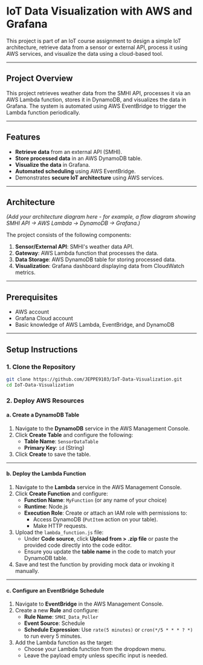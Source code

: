 # IoT Data Visualization with AWS and Grafana

This project is part of an IoT course assignment to design a simple IoT architecture, retrieve data from a sensor or external API, process it using AWS services, and visualize the data using a cloud-based tool.

---

## Project Overview

This project retrieves weather data from the SMHI API, processes it via an AWS Lambda function, stores it in DynamoDB, and visualizes the data in Grafana. The system is automated using AWS EventBridge to trigger the Lambda function periodically.

---

## Features

- **Retrieve data** from an external API (SMHI).
- **Store processed data** in an AWS DynamoDB table.
- **Visualize the data** in Grafana.
- **Automated scheduling** using AWS EventBridge.
- Demonstrates **secure IoT architecture** using AWS services.

---

## Architecture

*(Add your architecture diagram here - for example, a flow diagram showing SMHI API → AWS Lambda → DynamoDB → Grafana.)*

The project consists of the following components:

1. **Sensor/External API**: SMHI's weather data API.
2. **Gateway**: AWS Lambda function that processes the data.
3. **Data Storage**: AWS DynamoDB table for storing processed data.
4. **Visualization**: Grafana dashboard displaying data from CloudWatch metrics.

---

## Prerequisites

- AWS account
- Grafana Cloud account
- Basic knowledge of AWS Lambda, EventBridge, and DynamoDB

---

## Setup Instructions

### 1. Clone the Repository

```bash
git clone https://github.com/JEPPE9103/IoT-Data-Visualization.git
cd IoT-Data-Visualization
```

### 2. Deploy AWS Resources

#### a. Create a DynamoDB Table

1. Navigate to the **DynamoDB** service in the AWS Management Console.
2. Click **Create Table** and configure the following:
   - **Table Name**: `SensorDataTable`
   - **Primary Key**: `id` (String)
3. Click **Create** to save the table.

---

#### b. Deploy the Lambda Function

1. Navigate to the **Lambda** service in the AWS Management Console.
2. Click **Create Function** and configure:
   - **Function Name**: `MyFunction` (or any name of your choice)
   - **Runtime**: Node.js
   - **Execution Role**: Create or attach an IAM role with permissions to:
     - Access DynamoDB (`PutItem` action on your table).
     - Make HTTP requests.
3. Upload the `lambda_function.js` file:
   - Under **Code source**, click **Upload from > .zip file** or paste the provided code directly into the code editor.
   - Ensure you update the **table name** in the code to match your DynamoDB table.
4. Save and test the function by providing mock data or invoking it manually.

---

#### c. Configure an EventBridge Schedule

1. Navigate to **EventBridge** in the AWS Management Console.
2. Create a new **Rule** and configure:
   - **Rule Name**: `SMHI_Data_Poller`
   - **Event Source**: Schedule
   - **Schedule Expression**: Use `rate(5 minutes)` or `cron(*/5 * * * ? *)` to run every 5 minutes.
3. Add the Lambda function as the target:
   - Choose your Lambda function from the dropdown menu.
   - Leave the payload empty unless specific input is needed.

